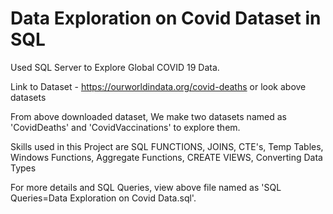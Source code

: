 # Data Exploration on Covid Dataset in SQL

Used SQL Server to Explore Global COVID 19 Data. 

Link to Dataset - https://ourworldindata.org/covid-deaths or look above datasets

From above downloaded dataset, We make two datasets named as 'CovidDeaths' and 'CovidVaccinations' to explore them.

Skills used in this Project are SQL FUNCTIONS, JOINS, CTE's, Temp Tables, Windows Functions, Aggregate Functions, CREATE VIEWS, Converting Data Types

For more details and SQL Queries, view above file named as 'SQL Queries=Data Exploration on Covid Data.sql'.
